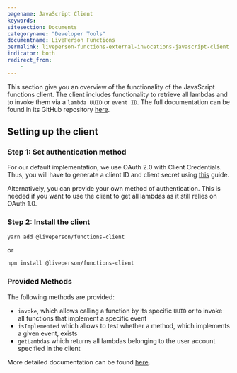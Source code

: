 ```yaml
---
pagename: JavaScript Client
keywords:
sitesection: Documents
categoryname: "Developer Tools"
documentname: LivePerson Functions
permalink: liveperson-functions-external-invocations-javascript-client.html
indicator: both
redirect_from:
    -
---
```


This section give you an overview of the functionality of the JavaScript functions client. The client includes functionality to retrieve all lambdas and to invoke them via a `lambda UUID` or `event ID`. The full documentation can be found in its GitHub repository [here](https://github.com/LivePersonInc/faas-client-node).

## Setting up the client

### Step 1: Set authentication method

For our default implementation, we use OAuth 2.0 with Client Credentials. Thus, you will have to generate a client ID and client secret using [this](https://developers.liveperson.com/liveperson-functions-external-invocations-client-credentials.html) guide. 

Alternatively, you can provide your own method of authentication. This is needed if you want to use the client to get all lambdas as it still relies on OAuth 1.0.

### Step 2: Install the client

```bash
yarn add @liveperson/functions-client
```

or

```bash
npm install @liveperson/functions-client
```

### Provided Methods

The following methods are provided:

* `invoke`, which allows calling a function by its specific `UUID` or to invoke all functions that implement a specific event
* `isImplemented` which allows to test whether a method, which implements a given event, exists
* `getLambdas` which returns all lambdas belonging to the user account specified in the client

More detailed documentation can be found [here](https://github.com/LivePersonInc/faas-client-node).
